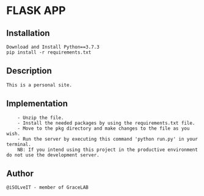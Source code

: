 # FLASK APP

## Installation
```
Download and Install Python==3.7.3
pip install -r requirements.txt

```
## Description
```
This is a personal site.
```
## Implementation
```
	- Unzip the file.
	- Install the needed packages by using the requirements.txt file.
	- Move to the pkg directory and make changes to the file as you wish.
	- Run the server by executing this command 'python run.py' in your terminal.
	NB: If you intend using this project in the productive environment do not use the development server.
```
## Author
``` @iSOLveIT - member of GraceLAB ```

